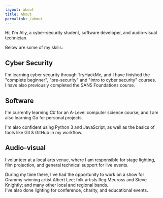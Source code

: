 ```yaml
---
layout: about
title: About
permalink: /about
---
```


Hi, I'm Ally, a cyber-security student, software developer, and audio-visual technician.

Below are some of my skills:

## Cyber Security

I'm learning cyber security through TryHackMe, and I have finished the "complete beginner", "pre-security" and "intro to cyber security" courses.  
I have also previously completed the SANS Foundations course.

## Software

I'm currently learning C# for an A-Level computer science course, and I am also learning Go for personal projects.

I'm also confident using Python 3 and JavaScript, as well as the basics of tools like Git & GitHub in my workflow.

## Audio-visual

I volunteer at a local arts venue, where I am responsible for stage lighting, film projection, and general technical support for live events.

During my time there, I've had the opportunity to work on a show for Grammy-winning artist Albert Lee; folk artists Reg Meuross and Steve Knightly; and many other local and regional bands.  
I've also done lighting for conference, charity, and educational events.
